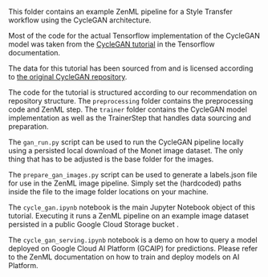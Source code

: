 This folder contains an example ZenML pipeline for a Style Transfer workflow using the CycleGAN architecture.

Most of the code for the actual Tensorflow implementation of the CycleGAN model was taken from
the [CycleGAN tutorial](https://www.tensorflow.org/tutorials/generative/cyclegan) in the Tensorflow documentation.

The data for this tutorial has been sourced from and is licensed according
to [the original CycleGAN repository](https://github.com/junyanz/CycleGAN).

The code for the tutorial is structured according to our recommendation on repository structure. The `preprocessing`
folder contains the preprocessing code and ZenML step. The `trainer` folder contains the CycleGAN model implementation
as well as the TrainerStep that handles data sourcing and preparation.

The `gan_run.py` script can be used to run the CycleGAN pipeline locally using a persisted local download of the 
Monet image dataset. The only thing that has to be adjusted is the base folder for the images.

The `prepare_gan_images.py` script can be used to generate a labels.json file for use in the ZenML image pipeline.
Simply set the (hardcoded) paths inside the file to the image folder locations on your machine.

The `cycle_gan.ipynb` notebook is the main Jupyter Notebook object of this tutorial. Executing it runs a ZenML pipeline
on an example image dataset persisted in a public Google Cloud Storage bucket .

The `cycle_gan_serving.ipynb` notebook is a demo on how to query a model deployed on Google Cloud AI Platform (GCAIP)
for predictions. Please refer to the ZenML documentation on how to train and deploy models on AI Platform.